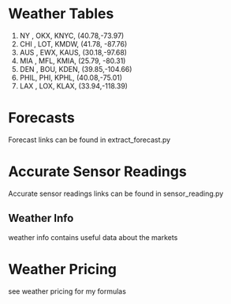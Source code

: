 # Weather Tables

1. NY  , OKX, KNYC, (40.78,-73.97)
2. CHI , LOT, KMDW, (41.78, -87.76)
3. AUS , EWX, KAUS, (30.18,-97.68)
4. MIA , MFL, KMIA, (25.79, -80.31)
5. DEN , BOU, KDEN, (39.85,-104.66)
6. PHIL, PHI, KPHL, (40.08,-75.01)
7. LAX , LOX, KLAX, (33.94,-118.39)

# Forecasts
Forecast links can be found in extract_forecast.py

# Accurate Sensor Readings
Accurate sensor readings links can be found in sensor_reading.py

## Weather Info
weather info contains useful data about the markets 

# Weather Pricing
see weather pricing for my formulas

